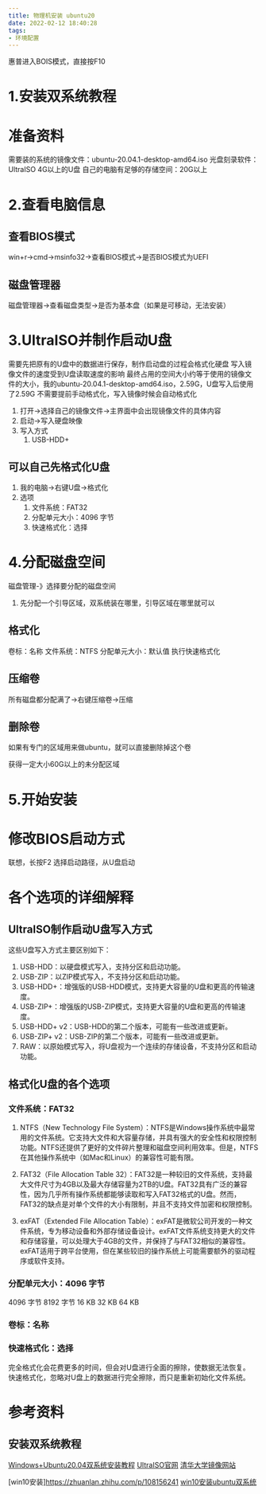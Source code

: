```yaml
---
title: 物理机安装 ubuntu20
date: 2022-02-12 18:40:28
tags:
- 环境配置
---
```



惠普进入BOIS模式，直接按F10

# 1.安装双系统教程
# 准备资料
需要装的系统的镜像文件：ubuntu-20.04.1-desktop-amd64.iso
光盘刻录软件：UltraISO
4G以上的U盘
自己的电脑有足够的存储空间：20G以上



# 2.查看电脑信息

## 查看BIOS模式
win+r->cmd->msinfo32->查看BIOS模式->是否BIOS模式为UEFI
## 磁盘管理器
磁盘管理器->查看磁盘类型->是否为基本盘（如果是可移动，无法安装）



# 3.UltraISO并制作启动U盘
需要先把原有的U盘中的数据进行保存，制作启动盘的过程会格式化硬盘
写入镜像文件的速度受到U盘读取速度的影响
最终占用的空间大小约等于使用的镜像文件的大小，我的ubuntu-20.04.1-desktop-amd64.iso，2.59G，U盘写入后使用了2.59G
不需要提前手动格式化，写入镜像时候会自动格式化
1. 打开->选择自己的镜像文件->主界面中会出现镜像文件的具体内容
2. 启动->写入硬盘映像
3. 写入方式
   1. USB-HDD+


## 可以自己先格式化U盘

1. 我的电脑->右键U盘->格式化
2. 选项
   1. 文件系统：FAT32
   2. 分配单元大小：4096 字节
   3. 快速格式化：选择


# 4.分配磁盘空间

磁盘管理-》选择要分配的磁盘空间

1. 先分配一个引导区域，双系统装在哪里，引导区域在哪里就可以

## 格式化
卷标：名称
文件系统：NTFS
分配单元大小：默认值
执行快速格式化

## 压缩卷
所有磁盘都分配满了->右键压缩卷->压缩

## 删除卷
如果有专门的区域用来做ubuntu，就可以直接删除掉这个卷

获得一定大小60G以上的未分配区域


# 5.开始安装

# 修改BIOS启动方式
联想，长按F2
选择启动路径，从U盘启动















# 各个选项的详细解释
## UltraISO制作启动U盘写入方式
这些U盘写入方式主要区别如下：
1. USB-HDD：以硬盘模式写入，支持分区和启动功能。
2. USB-ZIP：以ZIP模式写入，不支持分区和启动功能。
3. USB-HDD+：增强版的USB-HDD模式，支持更大容量的U盘和更高的传输速度。
4. USB-ZIP+：增强版的USB-ZIP模式，支持更大容量的U盘和更高的传输速度。
5. USB-HDD+ v2：USB-HDD的第二个版本，可能有一些改进或更新。
6. USB-ZIP+ v2：USB-ZIP的第二个版本，可能有一些改进或更新。
7. RAW：以原始模式写入，将U盘视为一个连续的存储设备，不支持分区和启动功能。

## 格式化U盘的各个选项
### 文件系统：FAT32
1. NTFS（New Technology File System）：NTFS是Windows操作系统中最常用的文件系统。它支持大文件和大容量存储，并具有强大的安全性和权限控制功能。NTFS还提供了更好的文件碎片整理和磁盘空间利用效率。但是，NTFS在其他操作系统中（如Mac和Linux）的兼容性可能有限。

2. FAT32（File Allocation Table 32）：FAT32是一种较旧的文件系统，支持最大文件尺寸为4GB以及最大存储容量为2TB的U盘。FAT32具有广泛的兼容性，因为几乎所有操作系统都能够读取和写入FAT32格式的U盘。然而，FAT32的缺点是对单个文件的大小有限制，并且不支持文件加密和权限控制。

3. exFAT（Extended File Allocation Table）：exFAT是微软公司开发的一种文件系统，专为移动设备和外部存储设备设计。exFAT文件系统支持更大的文件和存储容量，可以处理大于4GB的文件，并保持了与FAT32相似的兼容性。exFAT适用于跨平台使用，但在某些较旧的操作系统上可能需要额外的驱动程序或软件支持。

### 分配单元大小：4096 字节
4096 字节
8192 字节
16 KB
32 KB
64 KB
### 卷标：名称

### 快速格式化：选择
完全格式化会花费更多的时间，但会对U盘进行全面的擦除，使数据无法恢复。
快速格式化，忽略对U盘上的数据进行完全擦除，而只是重新初始化文件系统。

# 参考资料
## 安装双系统教程
[Windows+Ubuntu20.04双系统安装教程](https://zhuanlan.zhihu.com/p/363640824)
[UltraISO官网](https://cn.ultraiso.net/xiazai.html)
[清华大学镜像网站](https://mirrors.tuna.tsinghua.edu.cn/#)






[win10安装]https://zhuanlan.zhihu.com/p/108156241
[win10安装ubuntu双系统](https://zhuanlan.zhihu.com/p/363640824)